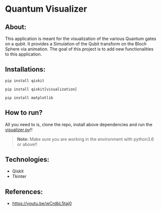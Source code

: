 # **Quantum Visualizer**
## **About:**
This application is meant for the visualization of the various Quantum gates on a qubit. It provides a Simulation of the Qubit transform on the Bloch Sphere via animation. The goal of this project is to add new functionalities to this application.
## **Installations:**
```
pip install qiskit
```
```
pip install qiskit[visualization]
```
```
pip install matplotlib
```
## **How to run?**
All you need to is, clone the repo, install above dependencies and run the [visualizer.py](/visualizer.py)!!
> **Note:** Make sure you are working in the environment with python3.6 or above!!
## **Technologies:**
* Qiskit
* Tkinter
## **References:**
* https://youtu.be/wCrdbL5taj0

